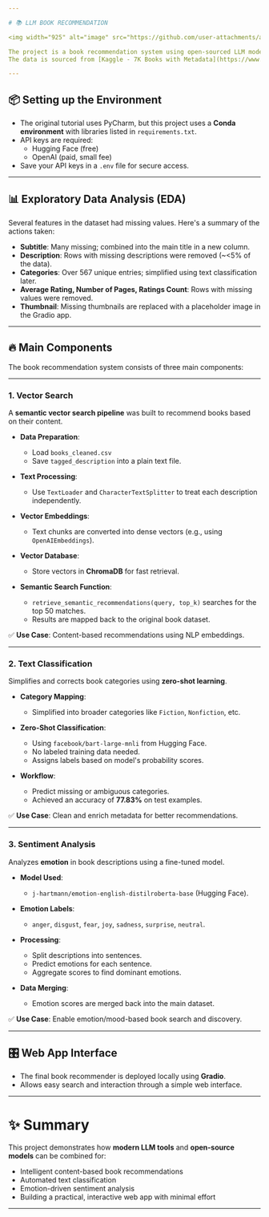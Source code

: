```yaml
---

# 📚 LLM BOOK RECOMMENDATION

<img width="925" alt="image" src="https://github.com/user-attachments/assets/5e737795-1d86-42e9-bb9e-75c7c94fff4c" />

The project is a book recommendation system using open-sourced LLM models from Hugging Face, LangChain, and OpenAI.  
The data is sourced from [Kaggle - 7K Books with Metadata](https://www.kaggle.com/datasets/dylanjcastillo/7k-books-with-metadata/data), and pre-processed using Pandas in a Jupyter Notebook.

---
```


## 📦 Setting up the Environment

- The original tutorial uses PyCharm, but this project uses a **Conda environment** with libraries listed in `requirements.txt`.
- API keys are required:
  - Hugging Face (free)
  - OpenAI (paid, small fee)
- Save your API keys in a `.env` file for secure access.

---

## 📊 Exploratory Data Analysis (EDA)

Several features in the dataset had missing values. Here's a summary of the actions taken:

- **Subtitle**: Many missing; combined into the main title in a new column.
- **Description**: Rows with missing descriptions were removed (~<5% of the data).
- **Categories**: Over 567 unique entries; simplified using text classification later.
- **Average Rating, Number of Pages, Ratings Count**: Rows with missing values were removed.
- **Thumbnail**: Missing thumbnails are replaced with a placeholder image in the Gradio app.

---

## 🔥 Main Components

The book recommendation system consists of three main components:

---

### 1. Vector Search

A **semantic vector search pipeline** was built to recommend books based on their content.

- **Data Preparation**:
  - Load `books_cleaned.csv`
  - Save `tagged_description` into a plain text file.

- **Text Processing**:
  - Use `TextLoader` and `CharacterTextSplitter` to treat each description independently.

- **Vector Embeddings**:
  - Text chunks are converted into dense vectors (e.g., using `OpenAIEmbeddings`).

- **Vector Database**:
  - Store vectors in **ChromaDB** for fast retrieval.

- **Semantic Search Function**:
  - `retrieve_semantic_recommendations(query, top_k)` searches for the top 50 matches.
  - Results are mapped back to the original book dataset.

✅ **Use Case**: Content-based recommendations using NLP embeddings.

---

### 2. Text Classification

Simplifies and corrects book categories using **zero-shot learning**.

- **Category Mapping**:
  - Simplified into broader categories like `Fiction`, `Nonfiction`, etc.

- **Zero-Shot Classification**:
  - Using `facebook/bart-large-mnli` from Hugging Face.
  - No labeled training data needed.
  - Assigns labels based on model's probability scores.

- **Workflow**:
  - Predict missing or ambiguous categories.
  - Achieved an accuracy of **77.83%** on test examples.

✅ **Use Case**: Clean and enrich metadata for better recommendations.

---

### 3. Sentiment Analysis

Analyzes **emotion** in book descriptions using a fine-tuned model.

- **Model Used**:
  - `j-hartmann/emotion-english-distilroberta-base` (Hugging Face).

- **Emotion Labels**:
  - `anger`, `disgust`, `fear`, `joy`, `sadness`, `surprise`, `neutral`.

- **Processing**:
  - Split descriptions into sentences.
  - Predict emotions for each sentence.
  - Aggregate scores to find dominant emotions.

- **Data Merging**:
  - Emotion scores are merged back into the main dataset.

✅ **Use Case**: Enable emotion/mood-based book search and discovery.

---

## 🎛 Web App Interface

- The final book recommender is deployed locally using **Gradio**.
- Allows easy search and interaction through a simple web interface.

---

# ✨ Summary

This project demonstrates how **modern LLM tools** and **open-source models** can be combined for:

- Intelligent content-based book recommendations
- Automated text classification
- Emotion-driven sentiment analysis
- Building a practical, interactive web app with minimal effort

---






